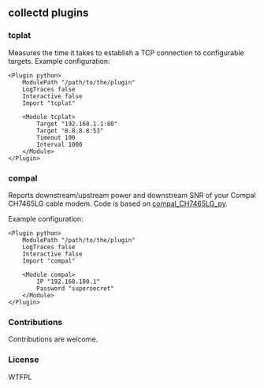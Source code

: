 ## collectd plugins

### tcplat
Measures the time it takes to establish a TCP connection to configurable targets.
Example configuration:
```
<Plugin python>
    ModulePath "/path/to/the/plugin"
    LogTraces false
    Interactive false
    Import "tcplat"

    <Module tcplat>
        Target "192.168.1.1:80"
        Target "8.8.8.8:53"
        Timeout 100
        Interval 1000
    </Module>
</Plugin>
```

### compal
Reports downstream/upstream power and downstream SNR of your Compal CH7465LG cable modem.
Code is based on [compal_CH7465LG_py](https://github.com/ties/compal_CH7465LG_py).

Example configuration:
```
<Plugin python>
    ModulePath "/path/to/the/plugin"
    LogTraces false
    Interactive false
    Import "compal"

    <Module compal>
        IP "192.168.100.1"
        Password "supersecret"
    </Module>
</Plugin>
```

### Contributions
Contributions are welcome.

### License
WTFPL

